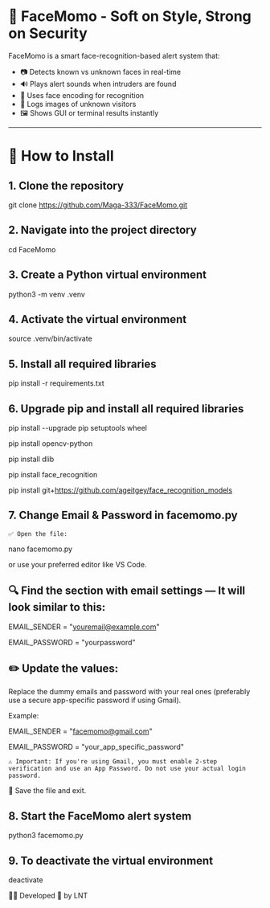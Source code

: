 # 📸 FaceMomo - Soft on Style, Strong on Security

FaceMomo is a smart face-recognition-based alert system that:

- 📷 Detects known vs unknown faces in real-time  
- 🔊 Plays alert sounds when intruders are found  
- 🧠 Uses face encoding for recognition  
- 📁 Logs images of unknown visitors  
- 🖼️ Shows GUI or terminal results instantly  

---

# 🔧 How to Install

## 1. Clone the repository

git clone https://github.com/Maga-333/FaceMomo.git

## 2. Navigate into the project directory

cd FaceMomo

## 3. Create a Python virtual environment

python3 -m venv .venv

## 4. Activate the virtual environment

source .venv/bin/activate

## 5. Install all required libraries

pip install -r requirements.txt

## 6. Upgrade pip and install all required libraries

pip install --upgrade pip setuptools wheel

pip install opencv-python

pip install dlib

pip install face_recognition

pip install git+https://github.com/ageitgey/face_recognition_models

## 7. Change Email & Password in facemomo.py

    ✅ Open the file:

nano facemomo.py

or use your preferred editor like VS Code.

## 🔍 Find the section with email settings — It will look similar to this:

EMAIL_SENDER = "youremail@example.com"

EMAIL_PASSWORD = "yourpassword"

## ✏️ Update the values:
Replace the dummy emails and password with your real ones (preferably use a secure app-specific password if using Gmail).

Example:

EMAIL_SENDER = "facemomo@gmail.com"

EMAIL_PASSWORD = "your_app_specific_password"

    ⚠️ Important: If you're using Gmail, you must enable 2-step verification and use an App Password. Do not use your actual login password.

💾 Save the file and exit.

## 8. Start the FaceMomo alert system

python3 facemomo.py

## 9. To deactivate the virtual environment

deactivate

👨‍💻 Developed 💛 by LNT
